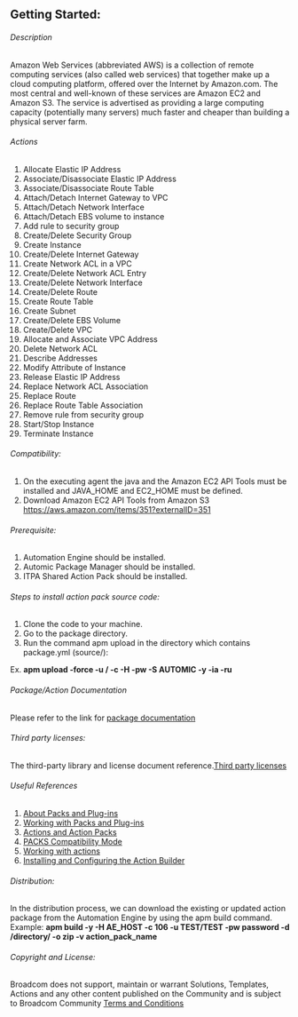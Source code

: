 ## Getting Started:


###### Description

Amazon Web Services (abbreviated AWS) is a collection of remote computing services (also called web services) that together make up a cloud computing platform, offered over the Internet by Amazon.com. 
The most central and well-known of these services are Amazon EC2 and Amazon S3. 
The service is advertised as providing a large computing capacity (potentially many servers) much faster and cheaper than building a physical server farm.
	
###### Actions

1.  Allocate Elastic IP Address
2.  Associate/Disassociate Elastic IP Address
3.	Associate/Disassociate Route Table
4.	Attach/Detach Internet Gateway to VPC
5.	Attach/Detach Network Interface
6.	Attach/Detach EBS volume to instance
7.	Add rule to security group
8.	Create/Delete Security Group
9.	Create Instance
10.	Create/Delete Internet Gateway
11.	Create Network ACL in a VPC
12.	Create/Delete Network ACL Entry
13.	Create/Delete Network Interface
14.	Create/Delete Route
15.	Create Route Table
16.	Create Subnet
17.	Create/Delete EBS Volume
18.	Create/Delete VPC
19.	Allocate and Associate VPC Address
20.	Delete Network ACL
21.	Describe Addresses
22.	Modify Attribute of Instance
23.	Release Elastic IP Address
24.	Replace Network ACL Association
25.	Replace Route
26.	Replace Route Table Association
27.	Remove rule from security group
28.	Start/Stop Instance
29.	Terminate Instance	

###### Compatibility:

1. On the executing agent the java and the Amazon EC2 API Tools must be installed and JAVA_HOME and EC2_HOME must be defined.
2. Download Amazon EC2 API Tools from Amazon S3 https://aws.amazon.com/items/351?externalID=351
	

###### Prerequisite:

1. Automation Engine should be installed.
2. Automic Package Manager should be installed.
3. ITPA Shared Action Pack should be installed. 

###### Steps to install action pack source code:

1. Clone the code to your machine.
2. Go to the package directory.
3. Run the command apm upload in the directory which contains package.yml (source/):

Ex. **apm upload -force -u <Name>/<Department> -c <Client-id> -H <Host> -pw <Password> -S AUTOMIC -y -ia -ru**


###### Package/Action Documentation

Please refer to the link for [package documentation](source/ae/DOCUMENTATION/PCK.AUTOMIC_AMAZON.PUB.DOC.xml)

###### Third party licenses:

The third-party library and license document reference.[Third party licenses](source/ae/DOCUMENTATION/PCK.AUTOMIC_AMAZON.PUB.LICENSES.xml)

###### Useful References

1. [About Packs and Plug-ins](https://docs.automic.com/documentation/webhelp/english/AA/12.3/DOCU/12.3/Automic%20Automation%20Guides/help.htm#PluginManager/PM_AboutPacksandPlugins.htm?Highlight=Action%20packs)
2. [Working with Packs and Plug-ins](https://docs.automic.com/documentation/webhelp/english/AA/12.3/DOCU/12.3/Automic%20Automation%20Guides/help.htm#PluginManager/PM_WorkingWith.htm#link10)
3. [Actions and Action Packs](https://docs.automic.com/documentation/webhelp/english/AA/12.3/DOCU/12.3/Automic%20Automation%20Guides/help.htm#_Common/ReleaseHighlights/RH_Plugin_PackageManager.htm?Highlight=Action%20packs)
4. [PACKS Compatibility Mode](https://docs.automic.com/documentation/webhelp/english/AA/12.3/DOCU/12.3/Automic%20Automation%20Guides/help.htm#AWA/Variables/UC_CLIENT_SETTINGS/UC_CLIENT_PACKS_COMPATIBILITY_MODE.htm?Highlight=Action%20packs)
5. [Working with actions](https://docs.automic.com/documentation/webhelp/english/AA/12.3/DOCU/12.3/Automic%20Automation%20Guides/help.htm#ActionBuilder/AB_WorkingWith.htm#link4)
6. [Installing and Configuring the Action Builder](https://docs.automic.com/documentation/webhelp/english/AA/12.3/DOCU/12.3/Automic%20Automation%20Guides/help.htm#ActionBuilder/install_configure_plugins_AB.htm?Highlight=Action%20packs)

###### Distribution: 

In the distribution process, we can download the existing or updated action package from the Automation Engine by using the apm build command.
Example: **apm build -y -H AE_HOST -c 106 -u TEST/TEST -pw password -d /directory/ -o zip -v action_pack_name**
			
			
###### Copyright and License: 

Broadcom does not support, maintain or warrant Solutions, Templates, Actions and any other content published on the Community and is subject to Broadcom Community [Terms and Conditions](https://community.broadcom.com/termsandconditions)
